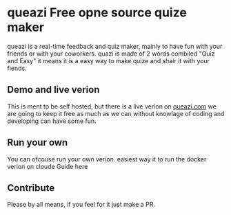 # queazi Free opne source quize maker 
queazi is a real-time feedback and quiz maker, mainly to have fun with your friends or with your coworkers. quazi is made of 2 words combiled "Quiz and Easy" it means it is a easy way to make quize and shair it with your fiends.

## Demo and live verion
This is ment to be self hosted, but there is a live verion on [queazi.com](queazi.com) we are going to keep it free as much as we can without knowlage of coding and developing can have some fun. 

## Run your own 
You can ofcouse run your own verion. easiest way it to run the docker verion on cloude Guide here 

## Contribute
Please by all means, if you feel for it just make a PR.


